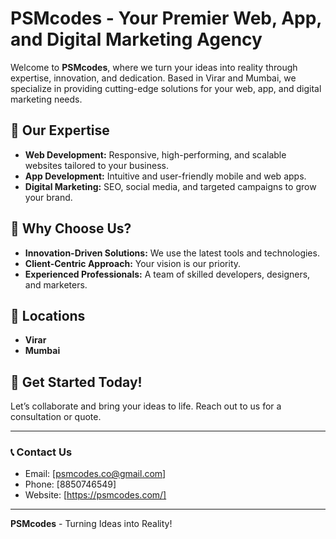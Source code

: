 # PSMcodes - Your Premier Web, App, and Digital Marketing Agency

Welcome to **PSMcodes**, where we turn your ideas into reality through expertise, innovation, and dedication. Based in Virar and Mumbai, we specialize in providing cutting-edge solutions for your web, app, and digital marketing needs.

## 🌟 Our Expertise
- **Web Development:** Responsive, high-performing, and scalable websites tailored to your business.
- **App Development:** Intuitive and user-friendly mobile and web apps.
- **Digital Marketing:** SEO, social media, and targeted campaigns to grow your brand.

## 🎯 Why Choose Us?
- **Innovation-Driven Solutions:** We use the latest tools and technologies.
- **Client-Centric Approach:** Your vision is our priority.
- **Experienced Professionals:** A team of skilled developers, designers, and marketers.

## 📍 Locations
- **Virar**
- **Mumbai**

## 🚀 Get Started Today!
Let’s collaborate and bring your ideas to life. Reach out to us for a consultation or quote.

---

### 📞 Contact Us
- Email: [psmcodes.co@gmail.com]
- Phone: [8850746549]
- Website: [https://psmcodes.com/]

---

**PSMcodes** - Turning Ideas into Reality!
